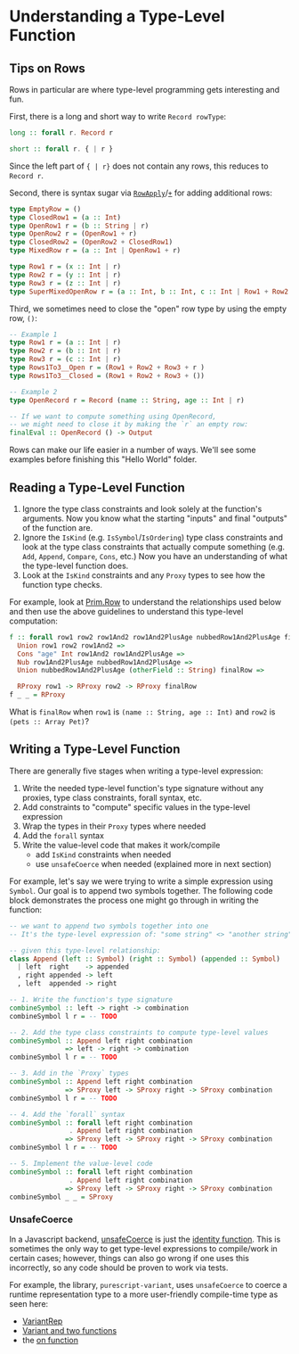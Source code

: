 # Understanding a Type-Level Function

## Tips on Rows

Rows in particular are where type-level programming gets interesting and fun.

First, there is a long and short way to write `Record rowType`:
```purescript
long :: forall r. Record r

short :: forall r. { | r }
```
Since the left part of `{ | r}` does not contain any rows, this reduces to `Record r`.

Second, there is syntax sugar via [`RowApply`](https://pursuit.purescript.org/packages/purescript-typelevel-prelude/3.0.0/docs/Type.Row#t:RowApply)/[`+`](https://pursuit.purescript.org/packages/purescript-typelevel-prelude/3.0.0/docs/Type.Row#t:type%20(+)) for adding additional rows:
```purescript
type EmptyRow = ()
type ClosedRow1 = (a :: Int)
type OpenRow1 r = (b :: String | r)
type OpenRow2 r = (OpenRow1 + r)
type ClosedRow2 = (OpenRow2 + ClosedRow1)
type MixedRow r = (a :: Int | OpenRow1 + r)

type Row1 r = (x :: Int | r)
type Row2 r = (y :: Int | r)
type Row3 r = (z :: Int | r)
type SuperMixedOpenRow r = (a :: Int, b :: Int, c :: Int | Row1 + Row2 + Row3 + r)
```

Third, we sometimes need to close the "open" row type by using the empty row, `()`:
```purescript
-- Example 1
type Row1 r = (a :: Int | r)
type Row2 r = (b :: Int | r)
type Row3 r = (c :: Int | r)
type Rows1To3__Open r = (Row1 + Row2 + Row3 + r )
type Rows1To3__Closed = (Row1 + Row2 + Row3 + ())

-- Example 2
type OpenRecord r = Record (name :: String, age :: Int | r)

-- If we want to compute something using OpenRecord,
-- we might need to close it by making the `r` an empty row:
finalEval :: OpenRecord () -> Output
```

Rows can make our life easier in a number of ways. We'll see some examples before finishing this "Hello World" folder.

## Reading a Type-Level Function

1. Ignore the type class constraints and look solely at the function's arguments. Now you know what the starting "inputs" and final "outputs" of the function are.
2. Ignore the `IsKind` (e.g. `IsSymbol`/`IsOrdering`) type class constraints and look at the type class constraints that actually compute something (e.g. `Add`, `Append`, `Compare`, `Cons`, etc.) Now you have an understanding of what the type-level function does.
3. Look at the `IsKind` constraints and any `Proxy` types to see how the function type checks.

For example, look at [Prim.Row](https://pursuit.purescript.org/builtins/docs/Prim.Row) to understand the relationships used below and then use the above guidelines to understand this type-level computation:
```purescript
f :: forall row1 row2 row1And2 row1And2PlusAge nubbedRow1And2PlusAge finalRow.
  Union row1 row2 row1And2 =>
  Cons "age" Int row1And2 row1And2PlusAge =>
  Nub row1And2PlusAge nubbedRow1And2PlusAge =>
  Union nubbedRow1And2PlusAge (otherField :: String) finalRow =>

  RProxy row1 -> RProxy row2 -> RProxy finalRow
f _ _ = RProxy
```
What is `finalRow` when `row1` is `(name :: String, age :: Int)` and `row2` is `(pets :: Array Pet)`?

## Writing a Type-Level Function

There are generally five stages when writing a type-level expression:
1. Write the needed type-level function's type signature without any proxies, type class constraints, forall syntax, etc.
2. Add constraints to "compute" specific values in the type-level expression
3. Wrap the types in their `Proxy` types where needed
4. Add the `forall` syntax
5. Write the value-level code that makes it work/compile
    - add `IsKind` constraints when needed
    - use `unsafeCoerce` when needed (explained more in next section)

For example, let's say we were trying to write a simple expression using `Symbol`. Our goal is to append two symbols together. The following code block demonstrates the process one might go through in writing the function:
```purescript
-- we want to append two symbols together into one
-- It's the type-level expression of: "some string" <> "another string"

-- given this type-level relationship:
class Append (left :: Symbol) (right :: Symbol) (appended :: Symbol)
  | left  right    -> appended
  , right appended -> left
  , left  appended -> right

-- 1. Write the function's type signature
combineSymbol :: left -> right -> combination
combineSymbol l r = -- TODO

-- 2. Add the type class constraints to compute type-level values
combineSymbol :: Append left right combination
              => left -> right -> combination
combineSymbol l r = -- TODO

-- 3. Add in the `Proxy` types
combineSymbol :: Append left right combination
              => SProxy left -> SProxy right -> SProxy combination
combineSymbol l r = -- TODO

-- 4. Add the `forall` syntax
combineSymbol :: forall left right combination
               . Append left right combination
              => SProxy left -> SProxy right -> SProxy combination
combineSymbol l r = -- TODO

-- 5. Implement the value-level code
combineSymbol :: forall left right combination
               . Append left right combination
              => SProxy left -> SProxy right -> SProxy combination
combineSymbol _ _ = SProxy
```

### UnsafeCoerce

In a Javascript backend, [unsafeCoerce](https://pursuit.purescript.org/packages/purescript-unsafe-coerce/3.0.0/docs/Unsafe.Coerce#v:unsafeCoerce) is just the [identity function](https://github.com/purescript/purescript-unsafe-coerce/blob/v4.0.0/src/Unsafe/Coerce.js). This is sometimes the only way to get type-level expressions to compile/work in certain cases; however, things can also go wrong if one uses this incorrectly, so any code should be proven to work via tests.

For example, the library, `purescript-variant`, uses `unsafeCoerce` to coerce a runtime representation type to a more user-friendly compile-time type as seen here:
- [VariantRep](https://pursuit.purescript.org/packages/purescript-variant/5.0.0/docs/Data.Variant.Internal#t:VariantRep)
- [Variant and two functions](https://github.com/natefaubion/purescript-variant/blob/v5.0.0/src/Data/Variant.purs#L34-L67)
- the [on function](https://github.com/natefaubion/purescript-variant/blob/v5.0.0/src/Data/Variant.purs#L69-L90)
